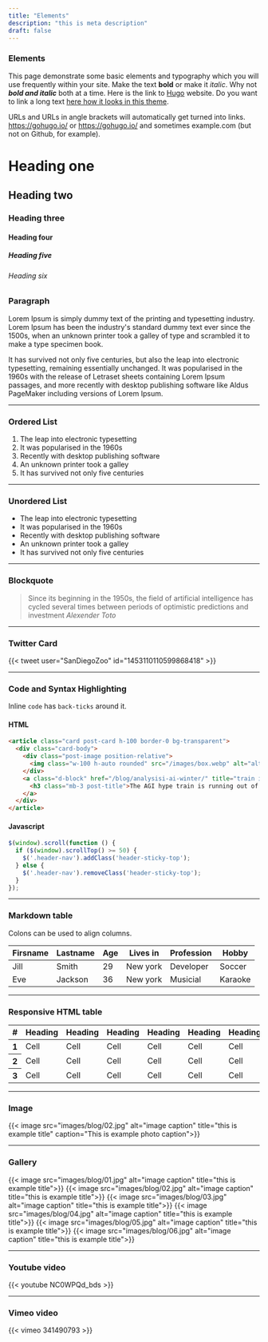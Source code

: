```yaml
---
title: "Elements"
description: "this is meta description"
draft: false
---
```



### Elements

This page demonstrate some basic elements and typography which you will use frequently within your site. Make the text **bold** or make it *italic*. Why not **_bold and italic_** both at a time. Here is the link to [Hugo](https://gohugo.io/) website. Do you want to link a long text [here how it looks in this theme](https://gohugo.io/).

URLs and URLs in angle brackets will automatically get turned into links. https://gohugo.io/ or <https://gohugo.io/> and sometimes example.com (but not on Github, for example).

# Heading one
## Heading two
### Heading three
#### Heading four
##### Heading five
###### Heading six

### Paragraph

Lorem Ipsum is simply dummy text of the printing and typesetting industry. Lorem Ipsum has been the industry's standard dummy text ever since the 1500s, when an unknown printer took a galley of type and scrambled it to make a type specimen book.

It has survived not only five centuries, but also the leap into electronic typesetting, remaining essentially unchanged. It was popularised in the 1960s with the release of Letraset sheets containing Lorem Ipsum passages, and more recently with desktop publishing software like Aldus PageMaker including versions of Lorem Ipsum.

<hr>

### Ordered List

1. The leap into electronic typesetting
2. It was popularised in the 1960s
3. Recently with desktop publishing software
4. An unknown printer took a galley
5. It has survived not only five centuries

<hr>

### Unordered List

* The leap into electronic typesetting
* It was popularised in the 1960s
* Recently with desktop publishing software
* An unknown printer took a galley
* It has survived not only five centuries

<hr>

### Blockquote

> Since its beginning in the 1950s, the field of artificial intelligence has cycled several times between periods of optimistic predictions and investment
<cite>Alexender Toto</cite>

<hr>

### Twitter Card

{{< tweet user="SanDiegoZoo" id="1453110110599868418" >}}

<hr>

### Code and Syntax Highlighting

Inline `code` has `back-ticks` around it.

#### HTML
```html
<article class="card post-card h-100 border-0 bg-transparent">
  <div class="card-body">
    <div class="post-image position-relative">
      <img class="w-100 h-auto rounded" src="/images/box.webp" alt="alter caption">
    </div>
    <a class="d-block" href="/blog/analysisi-ai-winter/" title="train is running out of steam">
      <h3 class="mb-3 post-title">The AGI hype train is running out of steam</h3>
    </a>
  </div>
</article>
```
#### Javascript
```javascript
$(window).scroll(function () {
  if ($(window).scrollTop() >= 50) {
    $('.header-nav').addClass('header-sticky-top');
  } else {
    $('.header-nav').removeClass('header-sticky-top');
  }
});
```

<hr>

### Markdown table

Colons can be used to align columns.

| Firsname   |	Lastname  |	Age        |	Lives in   |	Profession | Hobby      |
| ---------- | ---------- |	---------- |	---------- |	---------- | ---------- |
| Jill       |	Smith     |	29         |	New york   |	Developer  | Soccer     |
| Eve        |	Jackson   |	36         |	New york   |	Musicial   | Karaoke    |

<hr>

### Responsive HTML table

<div class="table-responsive">
  <table class="table">
    <thead>
      <tr>
        <th scope="col">#</th>
        <th scope="col">Heading</th>
        <th scope="col">Heading</th>
        <th scope="col">Heading</th>
        <th scope="col">Heading</th>
        <th scope="col">Heading</th>
        <th scope="col">Heading</th>
        <th scope="col">Heading</th>
        <th scope="col">Heading</th>
        <th scope="col">Heading</th>
      </tr>
    </thead>
    <tbody>
      <tr>
        <th scope="row">1</th>
        <td>Cell</td>
        <td>Cell</td>
        <td>Cell</td>
        <td>Cell</td>
        <td>Cell</td>
        <td>Cell</td>
        <td>Cell</td>
        <td>Cell</td>
        <td>Cell</td>
      </tr>
      <tr>
        <th scope="row">2</th>
        <td>Cell</td>
        <td>Cell</td>
        <td>Cell</td>
        <td>Cell</td>
        <td>Cell</td>
        <td>Cell</td>
        <td>Cell</td>
        <td>Cell</td>
        <td>Cell</td>
      </tr>
      <tr>
        <th scope="row">3</th>
        <td>Cell</td>
        <td>Cell</td>
        <td>Cell</td>
        <td>Cell</td>
        <td>Cell</td>
        <td>Cell</td>
        <td>Cell</td>
        <td>Cell</td>
        <td>Cell</td>
      </tr>
    </tbody>
  </table>
</div>

<hr>

### Image

{{< image src="images/blog/02.jpg" alt="image caption" title="this is example title" caption="This is example photo caption">}}

<hr>

### Gallery
<div class="gallery">
{{< image src="images/blog/01.jpg" alt="image caption" title="this is example title">}}
{{< image src="images/blog/02.jpg" alt="image caption" title="this is example title">}}
{{< image src="images/blog/03.jpg" alt="image caption" title="this is example title">}}
{{< image src="images/blog/04.jpg" alt="image caption" title="this is example title">}}
{{< image src="images/blog/05.jpg" alt="image caption" title="this is example title">}}
{{< image src="images/blog/06.jpg" alt="image caption" title="this is example title">}}
</div>

<hr>

### Youtube video

{{< youtube NC0WPQd_bds >}}

<hr>

### Vimeo video

{{< vimeo 341490793 >}}